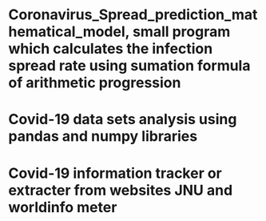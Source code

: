 # Coronavirus_Spread_prediction_mathematical_model, small program which calculates the infection spread rate using sumation formula of arithmetic progression 
# Covid-19 data sets analysis using pandas and numpy libraries 
# Covid-19 information tracker or extracter from websites JNU and worldinfo meter
